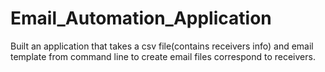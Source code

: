 # Email_Automation_Application


Built an application that takes a csv file(contains receivers info) and email template from command line to create email files correspond to receivers.

